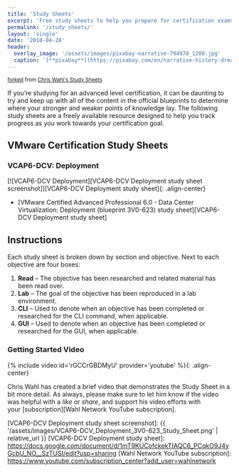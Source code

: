 ```yaml
---
title: 'Study Sheets'
excerpt: 'Free study sheets to help you prepare for certification exams by breaking down the blueprints'
permalink: '/study_sheets/'
layout: 'single'
date: '2018-04-28'
header:
  overlay_image: '/assets/images/pixabay-narrative-794978_1280.jpg'
  caption: '[**pixabay**](https://pixabay.com/en/narrative-history-dream-tell-794978/)'
---
```

<small>[forked][fork] from [Chris Wahl's Study Sheets][Wahl Network Study Sheets]</small>

If you’re studying for an advanced level certification, it can be daunting to try and keep up with all of the content in the official blueprints to determine where your stronger and weaker points of knowledge lay. The following study sheets are a freely available resource designed to help you track progress as you work towards your certification goal.

## VMware Certification Study Sheets

### VCAP6-DCV: Deployment

[![VCAP6-DCV Deployment][VCAP6-DCV Deployment study sheet screenshot]][VCAP6-DCV Deployment study sheet]{: .align-center}

* [VMware Certified Advanced Professional 6.0 - Data Center Virtualization: Deployment (blueprint 3V0-623) study sheet][VCAP6-DCV Deployment study sheet]

## Instructions

Each study sheet is broken down by section and objective. Next to each objective are four boxes:

1. **Read** – The objective has been researched and related material has been read over.
1. **Lab** – The goal of the objective has been reproduced in a lab environment.
1. **CLI** – Used to denote when an objective has been completed or researched for the CLI command, when applicable.
1. **GUI** – Used to denote when an objective has been completed or researched for the GUI, when applicable.

### Getting Started Video

{% include video id='rGCCrGBDMyU' provider='youtube' %}{: .align-center}

Chris Wahl has created a brief video that demonstrates the Study Sheet in a bit more detail. As always, please make sure to let him know if the video was helpful with a *like* or *share*, and support his video efforts with your [subscription][Wahl Network YouTube subscription].

[fork]: https://help.github.com/articles/fork-a-repo/
[Wahl Network Study Sheets]: http://wahlnetwork.com/publications/study-sheets/
[VCAP6-DCV Deployment study sheet screenshot]: {{ '/assets/images/VCAP6-DCV_Deployment_3V0-623_Study_Sheet.png' | relative_url }}
[VCAP6-DCV Deployment study sheet]: https://docs.google.com/document/d/1mT9KUCofckekTIAQC6_PCqkO9J4yGcbU_NO__SzTUSI/edit?usp=sharing
[Wahl Network YouTube subscription]: https://www.youtube.com/subscription_center?add_user=wahlnetwork
